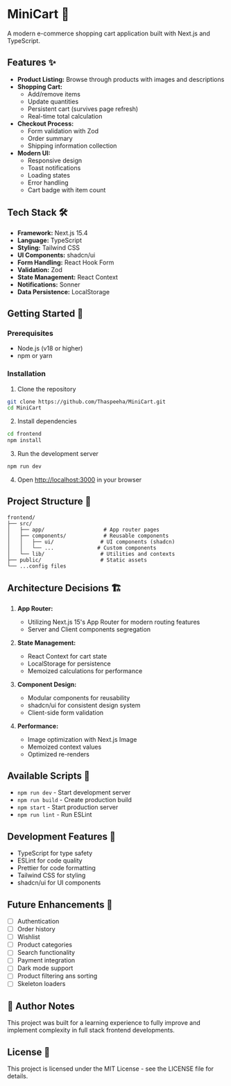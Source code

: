 # MiniCart 🛒

A modern e-commerce shopping cart application built with Next.js and TypeScript.

## Features ✨

- **Product Listing:** Browse through products with images and descriptions
- **Shopping Cart:** 
  - Add/remove items
  - Update quantities
  - Persistent cart (survives page refresh)
  - Real-time total calculation
- **Checkout Process:**
  - Form validation with Zod
  - Order summary
  - Shipping information collection
- **Modern UI:**
  - Responsive design
  - Toast notifications
  - Loading states
  - Error handling
  - Cart badge with item count

## Tech Stack 🛠️

- **Framework:** Next.js 15.4
- **Language:** TypeScript
- **Styling:** Tailwind CSS
- **UI Components:** shadcn/ui
- **Form Handling:** React Hook Form
- **Validation:** Zod
- **State Management:** React Context
- **Notifications:** Sonner
- **Data Persistence:** LocalStorage

## Getting Started 🚀

### Prerequisites

- Node.js (v18 or higher)
- npm or yarn

### Installation

1. Clone the repository
```bash
git clone https://github.com/Thaspeeha/MiniCart.git
cd MiniCart
```

2. Install dependencies
```bash
cd frontend
npm install
```

3. Run the development server
```bash
npm run dev
```

4. Open [http://localhost:3000](http://localhost:3000) in your browser

## Project Structure 📁

```
frontend/
├── src/
│   ├── app/                   # App router pages
│   ├── components/            # Reusable components
│   │   ├── ui/               # UI components (shadcn)
│   │   └── ...              # Custom components
│   └── lib/                  # Utilities and contexts
├── public/                   # Static assets
└── ...config files
```

## Architecture Decisions 🏗️

1. **App Router:**
   - Utilizing Next.js 15's App Router for modern routing features
   - Server and Client components segregation

2. **State Management:**
   - React Context for cart state
   - LocalStorage for persistence
   - Memoized calculations for performance

3. **Component Design:**
   - Modular components for reusability
   - shadcn/ui for consistent design system
   - Client-side form validation

4. **Performance:**
   - Image optimization with Next.js Image
   - Memoized context values
   - Optimized re-renders

## Available Scripts 📜

- `npm run dev` - Start development server
- `npm run build` - Create production build
- `npm start` - Start production server
- `npm run lint` - Run ESLint

## Development Features 🔧

- TypeScript for type safety
- ESLint for code quality
- Prettier for code formatting
- Tailwind CSS for styling
- shadcn/ui for UI components

## Future Enhancements 🚀

- [ ] Authentication
- [ ] Order history
- [ ] Wishlist
- [ ] Product categories
- [ ] Search functionality
- [ ] Payment integration
- [ ] Dark mode support
- [ ] Product filtering ans sorting
- [ ] Skeleton loaders

## 📌 Author Notes

This project was built for a learning experience to fully improve and implement complexity in full stack frontend developments.

## License 📝

This project is licensed under the MIT License - see the LICENSE file for details.
